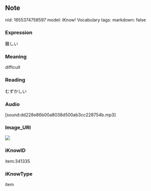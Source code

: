 ## Note
nid: 1655374758597
model: iKnow! Vocabulary
tags: 
markdown: false

### Expression
難しい

### Meaning
difficult

### Reading
むずかしい

### Audio
[sound:dd228e86b00a8038d500ab3cc228754b.mp3]

### Image_URI
<img src="182fd230d0901bd58c13d621ac1c8968.jpg">

### iKnowID
item:341335

### iKnowType
item
